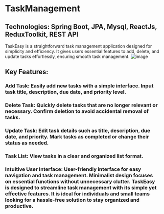 # TaskManagement
## Technologies: Spring Boot, JPA, Mysql, ReactJs, ReduxToolkit, REST API
TaskEasy is a straightforward task management application designed for simplicity and efficiency. It gives users essential features to add, delete, and update tasks effortlessly, ensuring smooth task management.
![image](https://github.com/Aditya2462001/TaskManagement/assets/63384884/5ceaed3f-6f9c-4913-b3c6-dc127272bbfd)


## Key Features:
### Add Task: Easily add new tasks with a simple interface. Input task title, description, due date, and priority level.
### Delete Task: Quickly delete tasks that are no longer relevant or necessary. Confirm deletion to avoid accidental removal of tasks.
### Update Task: Edit task details such as title, description, due date, and priority. Mark tasks as completed or change their status as needed.
### Task List: View tasks in a clear and organized list format. 
### Intuitive User Interface: User-friendly interface for easy navigation and task management. Minimalist design focuses on essential functions without unnecessary clutter. TaskEasy is designed to streamline task management with its simple yet effective features. It is ideal for individuals and small teams looking for a hassle-free solution to stay organized and productive.
